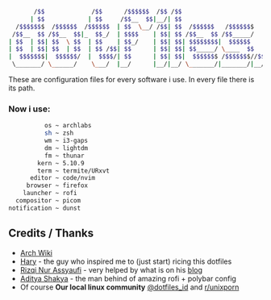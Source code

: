 ```sh
       /$$             /$$      /$$$$$$  /$$ /$$
      | $$            | $$     /$$__  $$|__/| $$
  /$$$$$$$  /$$$$$$  /$$$$$$  | $$  \__/ /$$| $$  /$$$$$$   /$$$$$$$
 /$$__  $$ /$$__  $$|_  $$_/  | $$$$    | $$| $$ /$$__  $$ /$$_____/
| $$  | $$| $$  \ $$  | $$    | $$_/    | $$| $$| $$$$$$$$|  $$$$$$
| $$  | $$| $$  | $$  | $$ /$$| $$      | $$| $$| $$_____/ \____  $$
|  $$$$$$$|  $$$$$$/  |  $$$$/| $$      | $$| $$|  $$$$$$$ /$$$$$$$//$$
 \_______/ \______/    \___/  |__/      |__/|__/ \_______/|_______/|__/
```

These are configuration files for every software i use.
In every file there is its path.

### Now i use:

```sh
          os ~ archlabs
          sh ~ zsh
          wm ~ i3-gaps
          dm ~ lightdm
          fm ~ thunar
        kern ~ 5.10.9
        term ~ termite/URxvt
      editor ~ code/nvim
     browser ~ firefox
    launcher ~ rofi
  compositor ~ picom
notification ~ dunst
```

## Credits / Thanks

- [Arch Wiki](https://wiki.archlinux.org/)
- [Hary](https://github.com/owl4ce) - the guy who inspired me to (just start) ricing this dotfiles
- [Rizqi Nur Assyaufi](https://github.com/bandithijo) - very helped by what is on his [blog](https://bandithijo.github.io/)
- [Aditya Shakya](https://github.com/adi1090x) - the man behind of amazing rofi + polybar config
- Of course **Our local linux community** [@dotfiles_id](https://t.me/dotfiles_id) and [r/unixporn](https://www.reddit.com/r/unixporn/)
